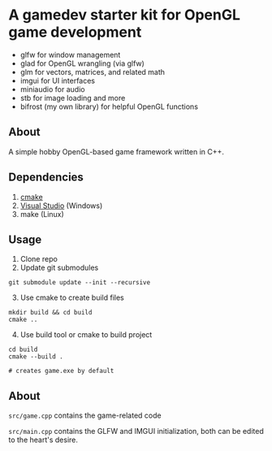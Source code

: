 # A gamedev starter kit for OpenGL game development

- glfw for window management
- glad for OpenGL wrangling (via glfw)
- glm for vectors, matrices, and related math
- imgui for UI interfaces
- miniaudio for audio
- stb for image loading and more
- bifrost (my own library) for helpful OpenGL functions

## About

A simple hobby OpenGL-based game framework written in C++.

## Dependencies

1. [cmake](https://cmake.org/download/)
2. [Visual Studio](https://visualstudio.microsoft.com/) (Windows)
3. make (Linux)

## Usage

1. Clone repo
2. Update git submodules
    
```
git submodule update --init --recursive
```

3. Use cmake to create build files
    
```
mkdir build && cd build
cmake ..
```

4. Use build tool or cmake to build project

```
cd build
cmake --build .

# creates game.exe by default
```

## About

`src/game.cpp` contains the game-related code

`src/main.cpp` contains the GLFW and IMGUI initialization, both can be edited to the heart's desire.
